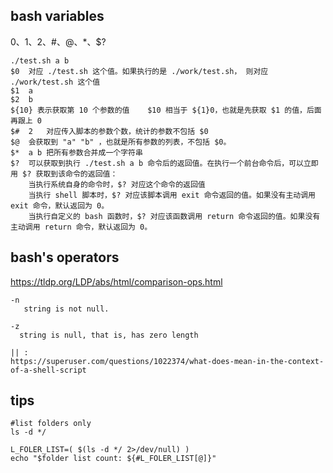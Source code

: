 ## bash variables

$0、$1、$2、$#、$@、$*、$? 

```
./test.sh a b
$0	对应 ./test.sh 这个值。如果执行的是 ./work/test.sh， 则对应 ./work/test.sh 这个值
$1	a
$2	b
${10} 表示获取第 10 个参数的值	$10 相当于 ${1}0，也就是先获取 $1 的值，后面再跟上 0
$#	2	对应传入脚本的参数个数，统计的参数不包括 $0
$@	会获取到 "a" "b" ，也就是所有参数的列表，不包括 $0。
$*	a b 把所有参数合并成一个字符串	
$?	可以获取到执行 ./test.sh a b 命令后的返回值。在执行一个前台命令后，可以立即用 $? 获取到该命令的返回值：
	当执行系统自身的命令时，$? 对应这个命令的返回值
	当执行 shell 脚本时，$? 对应该脚本调用 exit 命令返回的值。如果没有主动调用 exit 命令，默认返回为 0。 
	当执行自定义的 bash 函数时，$? 对应该函数调用 return 命令返回的值。如果没有主动调用 return 命令，默认返回为 0。
```



## bash's operators

https://tldp.org/LDP/abs/html/comparison-ops.html

```bsh
-n
   string is not null.

-z
  string is null, that is, has zero length
  
|| : 
https://superuser.com/questions/1022374/what-does-mean-in-the-context-of-a-shell-script
```

## tips

```
#list folders only
ls -d */

L_FOLER_LIST=( $(ls -d */ 2>/dev/null) )
echo "$folder list count: ${#L_FOLER_LIST[@]}"

```

